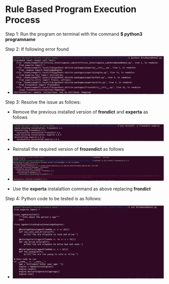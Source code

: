# Rule Based Program Execution Process

Step 1: Run the program on terminal with the command **$ python3 programname**

Step 2: If following error found

-  ![Frozendict Execution Error ](images/Exp2ExecutionErrorResolutionImages/RuleBasedCodeExecutionError.png)

Step 3: Resolve the issue as follows:

- Remove the previous installed version of **frondict** and **experta** as follows
  
- ![Frozendict Uninstall ](images/Exp2ExecutionErrorResolutionImages/FrozenDict-ExpertaRemovalCOmmand.png)

- Reinstall the required version of **frozendict** as follows

- ![Frozendict Install ](images/Exp2ExecutionErrorResolutionImages/Frozendict2.3.4._InstallationCommand.png)

- Use the **experta** instalaltion command as above replacing **frondict**

Step 4: Python code to be tested is as follows:

- ![Rule based Code ](images/Exp2ExecutionErrorResolutionImages/RuleBAsedCode.png)
